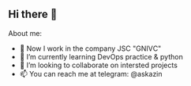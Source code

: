 ## Hi there 👋

About me:
- 🔭 Now I work in the company JSC "GNIVС"
- 🌱 I’m currently learning DevOps practice & python
- 👯 I’m looking to collaborate on intersted projects
- 📫 You can reach me at telegram: @askazin
